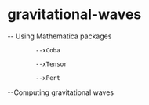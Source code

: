 # gravitational-waves 
   -- Using Mathematica packages
   
   
            --xCoba
            
            --xTensor
            
            --xPert
            
 --Computing gravitational waves
